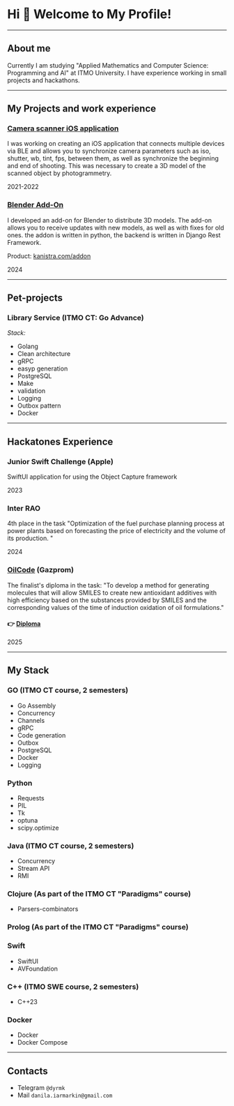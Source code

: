 # Hi 👋 Welcome to My Profile!

---

## About me
Currently I am studying 
"Applied Mathematics and Computer Science: Programming and AI"
at ITMO University. I have experience working in small
projects and hackathons.

---

## My Projects and work experience

### [Camera scanner iOS application](https://github.com/danyarmarkin/camera-scanner)

I was working on creating an iOS application that connects
multiple devices via BLE and allows you to synchronize camera
parameters such as iso, shutter, wb, tint, fps, between them, as
well as synchronize the beginning and end of shooting. This
was necessary to create a 3D model of the scanned object by
photogrammetry.

2021-2022

### [Blender Add-On](https://github.com/danyarmarkin/KanistraAddOn)

I developed an add-on for Blender to distribute 3D models.
The add-on allows you to receive updates with new models, as
well as with fixes for old ones. the addon is written in python,
the backend is written in Django Rest Framework.

Product: [kanistra.com/addon](http://kanistra.com/addon)

2024

---

## Pet-projects

### Library Service (ITMO CT: Go Advance)

*Stack:*
- Golang
- Clean architecture
- gRPC
- easyp generation
- PostgreSQL
- Make
- validation
- Logging
- Outbox pattern
- Docker

---

## Hackatones Experience

### Junior Swift Challenge (Apple)

SwiftUI application for using the Object Capture framework

2023

### Inter RAO

4th place in the task "Optimization of the fuel purchase
planning process at power plants based on forecasting the
price of electricity and the volume of its production.
"

2024

### [OilCode](https://gpn-oilcode.hack.aim.club) (Gazprom)

The finalist's diploma in the task: "To develop a method for generating molecules
that will allow SMILES to create new antioxidant additives with high efficiency
based on the substances provided by SMILES and the corresponding values of the time
of induction oxidation of oil formulations."

#### 👉 [Diploma](imgs/oilcode-diploma.pdf)

2025

---

## My Stack

### GO (ITMO CT course, 2 semesters)

- Go Assembly
- Concurrency
- Channels
- gRPC
- Code generation
- Outbox
- PostgreSQL
- Docker
- Logging

### Python

- Requests
- PIL
- Tk
- optuna
- scipy.optimize

### Java (ITMO CT course, 2 semesters)

- Concurrency
- Stream API
- RMI

### Clojure (As part of the ITMO CT "Paradigms" course)

- Parsers-combinators

### Prolog (As part of the ITMO CT "Paradigms" course)

### Swift

- SwiftUI
- AVFoundation

### C++ (ITMO SWE course, 2 semesters)

- C++23

### Docker

- Docker
- Docker Compose


---

## Contacts

- Telegram `@dyrmk`
- Mail `danila.iarmarkin@gmail.com`